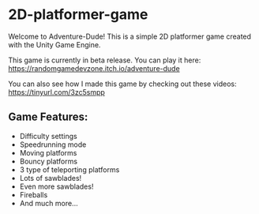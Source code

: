 # 2D-platformer-game
<p>Welcome to Adventure-Dude! This is a simple 2D platformer game created with the Unity Game Engine. </p>

This game is currently in beta release. You can play it here: https://randomgamedevzone.itch.io/adventure-dude

You can also see how I made this game by checking out these videos: https://tinyurl.com/3zc5smpp

<h2> Game Features:</h2>
<ul>
  <li>Difficulty settings</li>
  <li>Speedrunning mode</li>
  <li>Moving platforms</li>
  <li>Bouncy platforms</li>
  <li>3 type of teleporting platforms</li>
  <li>Lots of sawblades!</li>
  <li>Even more sawblades!</li>
  <li>Fireballs</li>
  <li>And much more...</li>
</ul>
